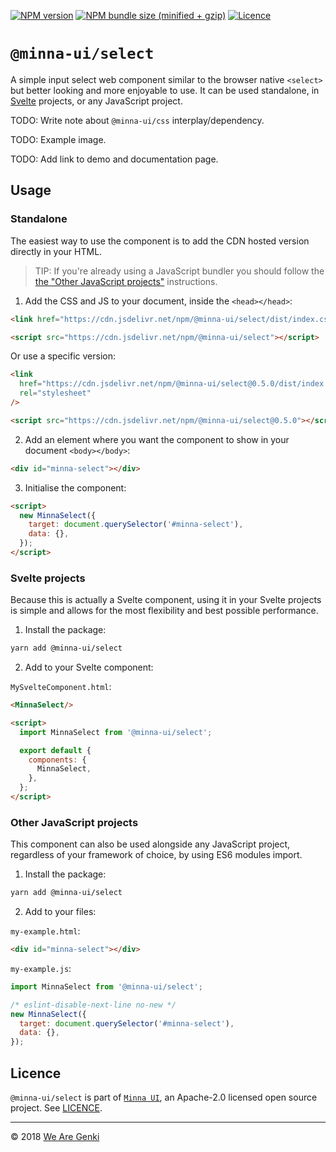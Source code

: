 <!-- markdownlint-disable first-line-h1 ol-prefix -->

[![NPM version](https://img.shields.io/npm/v/@minna-ui/select.svg)](https://www.npmjs.com/package/@minna-ui/select)
[![NPM bundle size (minified + gzip)](https://img.shields.io/bundlephobia/minzip/@minna-ui/select.svg)](https://bundlephobia.com/result?p=@minna-ui/select)
[![Licence](https://img.shields.io/npm/l/@minna-ui/select.svg)](https://github.com/WeAreGenki/minna-ui/blob/master/LICENCE)

# `@minna-ui/select`

A simple input select web component similar to the browser native `<select>` but better looking and more enjoyable to use. It can be used standalone, in [Svelte](https://svelte.technology/guide) projects, or any JavaScript project.

TODO: Write note about `@minna-ui/css` interplay/dependency.

TODO: Example image.

TODO: Add link to demo and documentation page.

## Usage

### Standalone

The easiest way to use the component is to add the CDN hosted version directly in your HTML.

> TIP: If you're already using a JavaScript bundler you should follow the [the "Other JavaScript projects"](#other-javascript-projects) instructions.

1. Add the CSS and JS to your document, inside the `<head></head>`:

<!-- prettier-ignore -->
```html
<link href="https://cdn.jsdelivr.net/npm/@minna-ui/select/dist/index.css" rel="stylesheet"/>

<script src="https://cdn.jsdelivr.net/npm/@minna-ui/select"></script>
```

Or use a specific version:

```html
<link
  href="https://cdn.jsdelivr.net/npm/@minna-ui/select@0.5.0/dist/index.css"
  rel="stylesheet"
/>

<script src="https://cdn.jsdelivr.net/npm/@minna-ui/select@0.5.0"></script>
```

2. Add an element where you want the component to show in your document `<body></body>`:

```html
<div id="minna-select"></div>
```

3. Initialise the component:

<!-- eslint-disable no-new -->

```html
<script>
  new MinnaSelect({
    target: document.querySelector('#minna-select'),
    data: {},
  });
</script>
```

### Svelte projects

Because this is actually a Svelte component, using it in your Svelte projects is simple and allows for the most flexibility and best possible performance.

1. Install the package:

```sh
yarn add @minna-ui/select
```

2. Add to your Svelte component:

`MySvelteComponent.html`:

```html
<MinnaSelect/>

<script>
  import MinnaSelect from '@minna-ui/select';

  export default {
    components: {
      MinnaSelect,
    },
  };
</script>
```

### Other JavaScript projects

This component can also be used alongside any JavaScript project, regardless of your framework of choice, by using ES6 modules import.

1. Install the package:

```sh
yarn add @minna-ui/select
```

2. Add to your files:

`my-example.html`:

```html
<div id="minna-select"></div>
```

`my-example.js`:

```js
import MinnaSelect from '@minna-ui/select';

/* eslint-disable-next-line no-new */
new MinnaSelect({
  target: document.querySelector('#minna-select'),
  data: {},
});
```

## Licence

`@minna-ui/select` is part of [`Minna UI`](https://github.com/WeAreGenki/minna-ui), an Apache-2.0 licensed open source project. See [LICENCE](https://github.com/WeAreGenki/minna-ui/blob/master/LICENCE).

---

© 2018 [We Are Genki](https://wearegenki.com)
